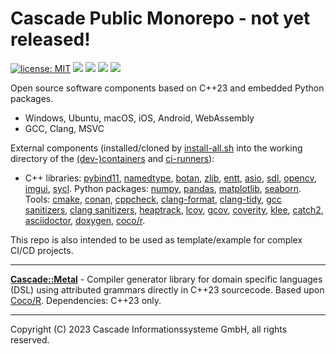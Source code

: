# Cascade Public Monorepo - not yet released!

[![license: MIT](https://img.shields.io/badge/license-mit-brightgreen.svg)](https://opensource.org/licenses/MIT)
[![](https://github.com/cascade-gmbh/cascade-public/actions/workflows/build.yml/badge.svg)](.github/workflows/build.yml)
[![](https://github.com/cascade-gmbh/cascade-public/actions/workflows/test.yml/badge.svg)](.github/workflows/test.yml)
[![](https://github.com/cascade-gmbh/cascade-public/actions/workflows/doc.yml/badge.svg)](.github/workflows/doc.yml)
[![](https://github.com/cascade-gmbh/cascade-public/actions/workflows/deploy.yml/badge.svg)](.github/workflows/deploy.yml)

Open source software components based on C++23 and embedded Python packages.

- Windows, Ubuntu, macOS, iOS, Android, WebAssembly 
- GCC, Clang, MSVC

External components (installed/cloned by [install-all.sh](.github/scripts/install-all.sh) into the working directory of the [(dev-)containers](.github/container) and [ci-runners](.github/workflows)):

- C++ libraries:
  [pybind11](https://github.com/pybind/pybind11),
  [namedtype](https://github.com/joboccara/NamedType),
  [botan](https://github.com/randombit/botan),
  [zlib](https://github.com/madler/zlib),
  [entt](https://github.com/skypjack/entt),
  [asio](https://github.com/chriskohlhoff/asio),
  [sdl](https://github.com/libsdl-org/SDL),
  [opencv](https://github.com/opencv/opencv),
  [imgui](https://github.com/ocornut/imgui.git),
  [sycl](https://github.com/codeplaysoftware/computecpp-sdk.git).
Python packages:
  [numpy](https://github.com/numpy/numpy),
  [pandas](https://github.com/pandas-dev/pandas),
  [matplotlib](https://github.com/matplotlib/matplotlib),
  [seaborn](https://github.com/mwaskom/seaborn).
Tools:
  [cmake](),
  [conan](),
  [cppcheck](),
  [clang-format](),
  [clang-tidy](),
  [gcc sanitizers](),
  [clang sanitizers](),
  [heaptrack](),
  [lcov](),
  [gcov](),
  [coverity](),
  [klee](https://github.com/klee/klee),
  [catch2](https://github.com/catchorg/Catch2),
  [asciidoctor](https://github.com/asciidoctor/asciidoctor),
  [doxygen](https://github.com/doxygen/doxygen),
  [coco/r](https://github.com/mingodad/CocoR-CPP).

This repo is also intended to be used as template/example for complex CI/CD projects.

---

[**Cascade::Metal**](components/metal) - Compiler generator library for domain specific languages (DSL) using attributed grammars directly in C++23 sourcecode. Based upon [Coco/R](https://github.com/mingodad/CocoR-CPP). Dependencies: C++23 only.

---

Copyright (C) 2023 Cascade Informationssysteme GmbH, all rights reserved.
